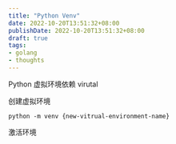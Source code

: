 ```yaml
---
title: "Python Venv"
date: 2022-10-20T13:51:32+08:00
publishDate: 2022-10-20T13:51:32+08:00
draft: true
tags:
- golang
- thoughts
---
```


Python 虚拟环境依赖 virutal 

创建虚拟环境

``` shell
python -m venv {new-vitrual-environment-name}
```

激活环境

